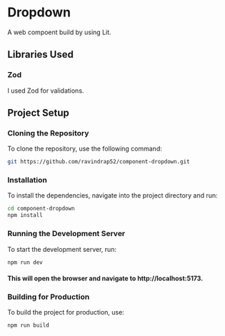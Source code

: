 # Dropdown

A web compoent build by using Lit.

## Libraries Used

### Zod

I used Zod for validations.

## Project Setup

### Cloning the Repository

To clone the repository, use the following command:

```bash
git https://github.com/ravindrap52/component-dropdown.git
```

### Installation

To install the dependencies, navigate into the project directory and run:

```bash
cd component-dropdown
npm install
```

### Running the Development Server

To start the development server, run:

```bash
npm run dev
```

#### This will open the browser and navigate to http://localhost:5173.


### Building for Production

To build the project for production, use:

```bash
npm run build
```